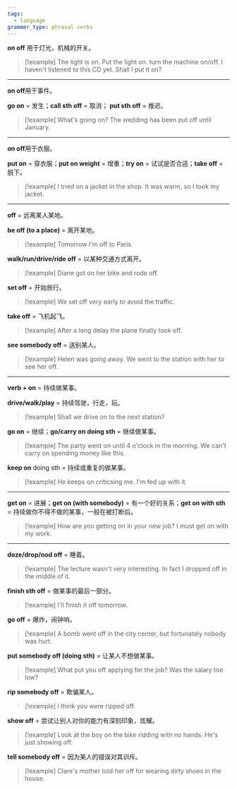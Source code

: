 ```yaml
---
tags:
  - language
grammer_type: phrasal verbs
---
```

**on off** 用于灯光，机械的开关。

> [!example]
> The light is on.
> Put the light on.
> turn the machine on/off.
> I haven't listened to this CD yet. Shall I put it on?

---

**on off**用于事件。

**go on** = 发生；**call sth off** = 取消； **put sth off** = 推迟。

> [!example]
> What's going on?
> The wedding has been put off until January.

---

**on off**用于衣服。

**put on** = 穿衣服；**put on weight** = 增重；**try on** = 试试是否合适；**take off** = 脱下。

> [!example]
> I tried on a jacket in the shop.
> It was warm, so I took my jacket.

---

**off** = 远离某人某地。

**be off (to a place)** = 离开某地。

> [!example]
> Tomorrow I'm off to Paris.

**walk/run/drive/ride off** = 以某种交通方式离开。

> [!example]
> Diane got on her bike and rode off.

**set off** = 开始旅行。

> [!example]
> We set off very early to avoid the traffic.

**take off** = 飞机起飞。

> [!example]
> After a long delay the plane finally took off.

**see somebody off** = 送别某人。

> [!example]
> Helen was going away. We went to the station with her to see her off.

---

**verb + on** = 持续做某事。

**drive/walk/play** = 持续驾驶，行走，玩。

> [!example]
> Shall we drive on to the next station?

**go on** = 继续；**go/carry on doing sth** = 继续做某事。

> [!example]
> The party went on until 4 o'clock in the morning.
> We can't carry on spending money like this.

**keep on** doing sth = 持续或重复的做某事。

> [!example]
> He keeps on criticsing me. I'm fed up with it.

---

**get on** = 进展；**get on (with somebody)** = 有一个好的关系；**get on with sth** = 持续做你不得不做的某事，一般在被打断后。

> [!example]
> How are you getting on in your new job?
> I must get on with my work.

---

**doze/drop/nod off** = 睡着。

> [!example]
> The lecture wasn't very interesting. In fact I dropped off in the middle of it.

**finish sth off** = 做某事的最后一部分。

> [!example]
> I'll finish it off tomorrow.

**go off** = 爆炸，闹钟响。

> [!example]
> A bomb went off in the city center, but fortunately nobody was hurt.

**put somebody off (doing sth)** = 让某人不想做某事。

> [!example]
> What put you off applying for the job? Was the salary too low?

**rip somebody off** = 欺骗某人。

> [!example]
> I think you were ripped off.

**show off** = 尝试让别人对你的能力有深刻印象，炫耀。

> [!example]
> Look at the boy on the bike ridding with no hands. He's just showing off.

**tell somebody off** = 因为某人的错误对其训斥。

> [!example]
> Clare's mother told her off for wearing dirty shoes in the house.